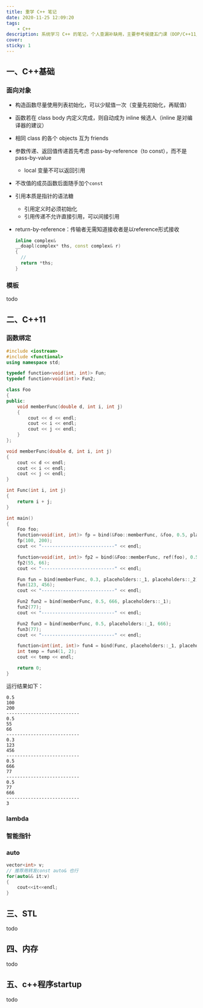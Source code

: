```yaml
---
title: 重学 C++ 笔记
date: 2020-11-25 12:09:20
tags:
    - C++
description: 系统学习 C++ 的笔记，个人查漏补缺用，主要参考侯捷五门课（OOP/C++11/STL/startup/内存）、《C++ primer 5th》、《Effective Modern C++》
cover: 
sticky: 1
---
```


## 一、C++基础
### 面向对象
- 构造函数尽量使用列表初始化，可以少赋值一次（变量先初始化，再赋值）


- 函数若在 class body 内定义完成，则自动成为 inline 候选人（inline 是对编译器的建议）
- 相同 class 的各个 objects 互为 friends
- 参数传递、返回值传递首先考虑 pass-by-reference（to const），而不是 pass-by-value
  - local 变量不可以返回引用
- 不改值的成员函数后面随手加个`const`
- 引用本质是指针的语法糖
  - 引用定义时必须初始化
  - 引用传递不允许直接引用，可以间接引用
- return-by-reference：传输者无需知道接收者是以reference形式接收
  ```cpp
  inline complex&
  __doapl(complex* ths, const complex& r)
  {
    //
    return *ths;
  }
  ```

### 模板
todo

## 二、C++11

### 函数绑定
```cpp
#include <iostream>
#include <functional>
using namespace std;

typedef function<void(int, int)> Fun;
typedef function<void(int)> Fun2;

class Foo
{
public:
	void memberFunc(double d, int i, int j)
	{
		cout << d << endl;
		cout << i << endl;      
		cout << j << endl;
	}
};

void memberFunc(double d, int i, int j)
{
	cout << d << endl;
	cout << i << endl;     
	cout << j << endl;
}

int Func(int i, int j)
{
	return i + j;
}

int main()
{
	Foo foo;
	function<void(int, int)> fp = bind(&Foo::memberFunc, &foo, 0.5, placeholders::_1, placeholders::_2);
	fp(100, 200);
	cout << "---------------------------" << endl;

	function<void(int, int)> fp2 = bind(&Foo::memberFunc, ref(foo), 0.5, placeholders::_1, placeholders::_2);
	fp2(55, 66);
	cout << "---------------------------" << endl;

	Fun fun = bind(memberFunc, 0.3, placeholders::_1, placeholders::_2);
	fun(123, 456);
	cout << "---------------------------" << endl;

	Fun2 fun2 = bind(memberFunc, 0.5, 666, placeholders::_1);
	fun2(77);
	cout << "---------------------------" << endl;

	Fun2 fun3 = bind(memberFunc, 0.5, placeholders::_1, 666);
	fun3(77);
	cout << "---------------------------" << endl;

	function<int(int, int)> fun4 = bind(Func, placeholders::_1, placeholders::_2);
	int temp = fun4(1, 2);
	cout << temp << endl;

	return 0;
}
```
运行结果如下：

```
0.5
100
200
---------------------------
0.5
55
66
---------------------------
0.3
123
456
---------------------------
0.5
666
77
---------------------------
0.5
77
666
---------------------------
3
```

### lambda

### 智能指针

### auto
```c++
vector<int> v;
// 推荐用转发const auto& 也行
for(auto&& it:v)
{
    cout<<it<<endl;
}
```

## 三、STL
todo 

## 四、内存
todo

## 五、c++程序startup

todo
